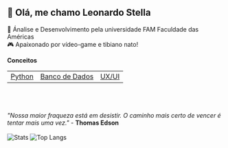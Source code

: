 ## :wave: Olá, me chamo Leonardo Stella 

:bookmark_tabs: Ánalise e Desenvolvimento pela universidade FAM Faculdade das Américas
<br>
:video_game: Apaixonado por vídeo-game e tibiano nato!
<br>
<table>
	<b>Conceitos</b>
	<td><a href="https://github.com/leostella97/pythonconceitos">Python</a></td>
	<td><a href="https://github.com/leostella97/conceitosbd">Banco de Dados</a></td>
	<td><a href="https://github.com/leostella97/uxuiconceitos">UX/UI</a></td>
</table>

<br><br><br>
<i>"Nossa maior fraqueza está em desistir. O caminho mais certo de vencer é tentar mais uma vez."</i> - <b>Thomas Edson</b>
<br><br>
![Stats](https://github-readme-stats.vercel.app/api?username=leostella97&show_icons=true&count_private=true&theme=dark)
![Top Langs](https://github-readme-stats.vercel.app/api/top-langs/?username=leostella97&layout=compact&theme=dark)
